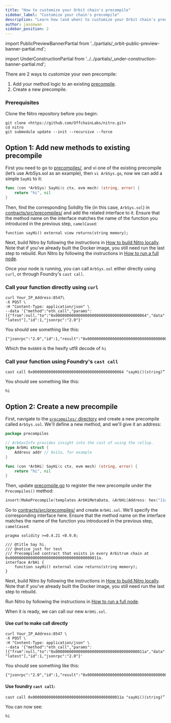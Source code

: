```yaml
---
title: "How to customize your Orbit chain's precompile"
sidebar_label: "Customize your chain's precompile"
description: "Learn how (and when) to customize your Orbit chain's precompile"
author: jasonwan
sidebar_position: 2
---
```


import PublicPreviewBannerPartial from '../partials/_orbit-public-preview-banner-partial.md';

<PublicPreviewBannerPartial />

import UnderConstructionPartial from '../../partials/_under-construction-banner-partial.md';

<UnderConstructionPartial />

There are 2 ways to customize your own precompile:

 1. Add your method logic to an existing [precompile](https://github.com/OffchainLabs/nitro-contracts/tree/97cfbe00ff0eea4d7f5f5f3afb01598c19ddabc4/src/precompiles).
 2. Create a new precompile.

### Prerequisites

Clone the Nitro repository before you begin:

```shell
git clone <https://github.com/OffchainLabs/nitro.git>
cd nitro
git submodule update --init --recursive --force
```

## Option 1: Add new methods to existing precompile

First you need to go to [precompiles/](https://github.com/OffchainLabs/nitro/tree/master/precompiles), and vi one of the existing precompile (let’s use ArbSys.sol as an example), then `vi ArbSys.go`, now we can add a simple `SayHi` to it:

```go
func (con *ArbSys) SayHi(c ctx, evm mech) (string, error) {
	return "hi", nil
}
```

Then, find the corresponding Solidity file (in this case, `ArbSys.sol`) in [contracts/src/precompiles/](https://github.com/OffchainLabs/nitro-contracts/tree/97cfbe00ff0eea4d7f5f5f3afb01598c19ddabc4/src/precompiles) and add the related interface to it. Ensure that the method name on the interface matches the name of the function you introduced in the previous step, `camelCased`:

```solidity
function sayHi() external view returns(string memory);
```

Next, build Nitro by following the instructions in [How to build Nitro locally](/node-running/how-tos/build-nitro-locally). Note that if you've already built the Docker image, you still need run the last step to rebuild.
Run Nitro by following the instructions in [How to run a full node](/node-running/how-tos/running-a-full-node#putting-it-all-together).

Once your node is running, you can call `ArbSys.sol` either directly using `curl`, or through Foundry's `cast call`.

### Call your function directly using `curl`

```shell
curl Your_IP_Address:8547\
-X POST \
-H "Content-Type: application/json" \
--data '{"method":"eth_call","params":[{"from":null,"to":"0x0000000000000000000000000000000000000064","data":"0x0c49c36c"}, "latest"],"id":1,"jsonrpc":"2.0"}'
```

You should see something like this:

```
{"jsonrpc":"2.0","id":1,"result":"0x000000000000000000000000000000000000000000000000000000000000002000000000000000000000000000000000000000000000000000000000000000026869000000000000000000000000000000000000000000000000000000000000"}
```

Which the `0x6869` is the hexify utf8 decode of `hi`

### Call your function using Foundry's `cast call`

```
cast call 0x0000000000000000000000000000000000000064 "sayHi()(string)”
```

You should see something like this:

```
hi
```

## Option 2: Create a new precompile

First, navigate to the [`precompiles/` directory](https://github.com/OffchainLabs/nitro/tree/master/precompiles) and create a new precompile 
called `ArbSys.sol`.  We'll define a new method, and we'll give it an address:

```go
package precompiles

// ArbGasInfo provides insight into the cost of using the rollup.
type ArbHi struct {
	Address addr // 0x11a, for example
}

func (con *ArbHi) SayHi(c ctx, evm mech) (string, error) {
	return "hi", nil
}
```

Then, update [precompile.go](https://github.com/OffchainLabs/nitro/blob/master/precompiles/precompile.go) to register the new precompile under the `Precompiles()` method:

```go
insert(MakePrecompile(templates.ArbHiMetaData, &ArbHi{Address: hex("11a")})) // 0x011a here is an example address
```

Go to [contracts/src/precompiles/](https://github.com/OffchainLabs/nitro-contracts/tree/97cfbe00ff0eea4d7f5f5f3afb01598c19ddabc4/src/precompiles) and create `ArbHi.sol`. We'll specify the corresponding interface here. Ensure that the method name on the interface matches the name of the function you introduced in the previous step, `camelCased`:

```solidity
pragma solidity >=0.4.21 <0.9.0;

/// @title Say hi.
/// @notice just for test
/// Precompiled contract that exists in every Arbitrum chain at 0x000000000000000000000000000000000000011a.
interface ArbHi {
    function sayHi() external view returns(string memory);
}
```

Next, build Nitro by following the instructions in [How to build Nitro locally](/node-running/how-tos/build-nitro-locally). Note that if you've already built the Docker image, you still need run the last step to rebuild.

Run Nitro by following the instructions in [How to run a full node](/node-running/how-tos/running-a-full-node#putting-it-all-together).

When it is ready, we can call our new `ArbHi.sol`.

#### Use curl to make call directly

```shell
curl Your_IP_Address:8547 \
-X POST \
-H "Content-Type: application/json" \
--data '{"method":"eth_call","params":[{"from":null,"to":"0x000000000000000000000000000000000000011a","data":"0x0c49c36c"}, "latest"],"id":1,"jsonrpc":"2.0"}'
```

You should see something like this:

```
{"jsonrpc":"2.0","id":1,"result":"0x000000000000000000000000000000000000000000000000000000000000002000000000000000000000000000000000000000000000000000000000000000026869000000000000000000000000000000000000000000000000000000000000"}
```

#### Use foundry `cast call`:

```
cast call 0x000000000000000000000000000000000000011a "sayHi()(string)”
```

You can now see:

```
hi
```
